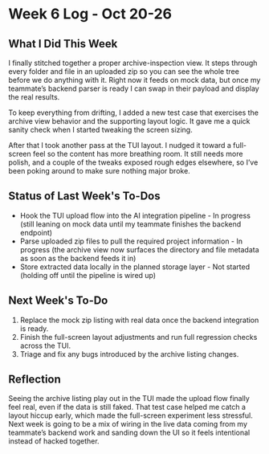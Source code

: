 # Week 6 Log - Oct 20-26

## What I Did This Week

I finally stitched together a proper archive-inspection view. It steps through every folder and file in an uploaded zip so you can see the whole tree before we do anything with it. Right now it feeds on mock data, but once my teammate’s backend parser is ready I can swap in their payload and display the real results.

To keep everything from drifting, I added a new test case that exercises the archive view behavior and the supporting layout logic. It gave me a quick sanity check when I started tweaking the screen sizing.

After that I took another pass at the TUI layout. I nudged it toward a full-screen feel so the content has more breathing room. It still needs more polish, and a couple of the tweaks exposed rough edges elsewhere, so I’ve been poking around to make sure nothing major broke.

## Status of Last Week's To-Dos

- Hook the TUI upload flow into the AI integration pipeline - In progress (still leaning on mock data until my teammate finishes the backend endpoint)
- Parse uploaded zip files to pull the required project information - In progress (the archive view now surfaces the directory and file metadata as soon as the backend feeds it in)
- Store extracted data locally in the planned storage layer - Not started (holding off until the pipeline is wired up)

## Next Week's To-Do

1. Replace the mock zip listing with real data once the backend integration is ready.
2. Finish the full-screen layout adjustments and run full regression checks across the TUI.
3. Triage and fix any bugs introduced by the archive listing changes.

## Reflection

Seeing the archive listing play out in the TUI made the upload flow finally feel real, even if the data is still faked. That test case helped me catch a layout hiccup early, which made the full-screen experiment less stressful. Next week is going to be a mix of wiring in the live data coming from my teammate’s backend work and sanding down the UI so it feels intentional instead of hacked together.
